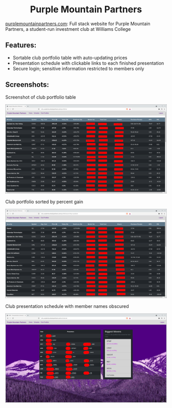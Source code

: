 <div align="center">

# Purple Mountain Partners
</div>
  
[purplemountainpartners.com](purplemountainpartners.com): 
Full stack website for Purple Mountain Partners, a student-run investment club at Williams College

## Features: 
* Sortable club portfolio table with auto-updating prices
* Presentation schedule with clickable links to each finished presentation
* Secure login; sensitive information restricted to members only

## Screenshots:

Screenshot of club portfolio table

![](https://raw.githubusercontent.com/pwl45/pmp-website/main/.demo-images/portfolio-nosort-obfuscated.png)

Club portfolio sorted by percent gain

![](https://raw.githubusercontent.com/pwl45/pmp-website/main/.demo-images/portfolio-pct-gain-obfuscated.png)

Club presentation schedule with member names obscured

![](https://raw.githubusercontent.com/pwl45/pmp-website/main/.demo-images/schedule-obfuscated.png)
